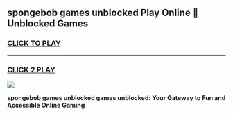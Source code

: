 
## spongebob games unblocked Play Online 👋 Unblocked Games
<h3>
<a href="https://premium.freeplayer.one?title=spongebob_games_unblocked&ref=19F">CLICK TO PLAY</a></h3>
<hr>

<h3>
<a href="https://premium.freeplayer.one?title=spongebob_games_unblocked&ref=19F">CLICK 2 PLAY</a>
  
</h3>

<a href="https://premium.freeplayer.one?title=spongebob_games_unblocked&ref=19F"><img src="https://clearcache.store/games.png"></a>


**spongebob games unblocked games unblocked: Your Gateway to Fun and Accessible Online Gaming**
